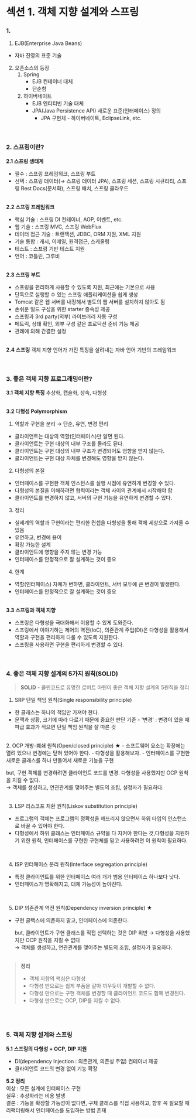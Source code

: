 # 섹션 1. 객체 지향 설계와 스프링

### 1. 
1. EJB(Enterprise Java Beans)   
- 자바 진영의 표준 기술
2. 오픈소스의 등장
   1. Spring
      - EJB 컨테이너 대체
      - 단순함
   2. 하이버네이트
      - EJB 엔티티빈 기술 대체
      - JPA(Java Persistence API) 새로운 표준(인터페이스) 정의
        - JPA 구현체 - 하이버네이트, EclipseLink, etc.
<br><br><br>

### 2. 스프링이란?
**2.1 스프링 생태계**   
- 필수 : 스프링 프레임워크, 스프링 부트
- 선택 : 스프링 데이터(→ 스프링 데이터 JPA), 스프링 세션, 스프링 시큐리티, 스프링 Rest Docs(문서화), 스프링 배치, 스프링 클라우드
<br><br>

**2.2 스프링 프레임워크**   
- 핵심 기술 : 스프링 DI 컨테이너, AOP, 이벤트, etc.
- 웹 기술 : 스프링 MVC, 스프링 WebFlux
- 데이터 접근 기술 : 트랜잭션, JDBC, ORM 지원, XML 지원
- 기술 통합 : 캐시, 이메일, 원격접근, 스케줄링
- 테스트 : 스프링 기반 테스트 지원
- 언어 : 코틀린, 그루비
<br><br>

**2.3 스프링 부트**   
- 스프링을 편리하게 사용할 수 있도록 지원, 최근에는 기본으로 사용
- 단독으로 실행할 수 있는 스프링 애플리케이션을 쉽게 생성
- Tomcat 같은 웹 서버를 내장해서 별도의 웹 서버를 설치하지 않아도 됨
- 손쉬운 빌드 구성을 위한 starter 종속성 제공
- 스프링과 3rd party(외부) 라이브러리 자동 구성
- 메트릭, 상태 확인, 외부 구성 같은 프로덕션 준비 기능 제공
- 관례에 의해 간결한 설정
<br><br>

**2.4 스프링** 객체 지향 언어가 가진 특징을 살려내는 자바 언어 기반의 프레임워크
<br><br><br>

### 3. 좋은 객체 지향 프로그래밍이란?
**3.1 객체 지향 특징** 추상화, 캡슐화, 상속, 다형성   
<br>

**3.2 다형성 Polymorphism**   
1. 역할과 구현을 분리 → 단순, 유연, 변경 편리
- 클라이언트는 대상의 역할(인터페이스)만 알면 된다.
- 클라이언트는 구현 대상의 내부 구조를 몰라도 된다.
- 클라이언트는 구현 대상의 내부 구조가 변경되어도 영향을 받지 않는다.
- 클라이언트는 구현 대상 자체를 변경해도 영향을 받지 않는다.

2. 다형성의 본질
- 인터페이스를 구현한 객체 인스턴스를 실행 시점에 유연하게 변경할 수 있다.
- 다형성의 본질을 이해하려면 협력이라는 객체 사이의 관계에서 시작해야 함
- 클라이언트를 변경하지 않고, 서버의 구현 기능을 유연하게 변경할 수 있다.

3. 정리
- 실세계의 역할과 구현이라는 편리한 컨셉을 다형성을 통해 객체 세상으로 가져올 수 있음
- 유연하고, 변경에 용이
- 확장 가능한 설계
- 클라이언트에 영향을 주지 않는 변경 가능
- 인터페이스를 안정적으로 잘 설계하는 것이 중요

4. 한계
- 역할(인터페이스) 자체가 변하면, 클라이언트, 서버 모두에 큰 변경이 발생한다.
- 인터페이스를 안정적으로 잘 설계하는 것이 중요
<br><br>

**3.3 스프링과 객체 지향**
- 스프링은 다형성을 극대화해서 이용할 수 있게 도와준다.
- 스프링에서 이야기하는 제어의 역전(IoC), 의존관계 주입(DI)은 다형성을 활용해서 역할과 구현을 편리하게 다룰 수 있도록 지원한다.
- 스프링을 사용하면 구현을 편리하게 변경할 수 있다.
<br><br><br>

### 4. 좋은 객체 지향 설계의 5가지 원칙(SOLID)
> **SOLID** - 클린코드로 유명한 로버트 마틴이 좋은 객체 지향 설계의 5원칙을 정리

1. SRP 단일 책임 원칙(Single responsibility principle)
- 한 클래스는 하나의 책임만 가져야 한다.
- 문맥과 상황, 크기에 따라 다르기 때문에 중요한 판단 기준 - '변경' : 변경이 있을 때 파급 효과가 적으면 단일 책임 원칙을 잘 따른 것
<br>
2. OCP 개방-폐쇄 원칙(Open/closed principle) ★   
- 소프트웨어 요소는 확장에는 열려 있으나 변경에는 닫혀 있어야 한다.   
- 다형성을 활용해보자.   
- 인터페이스를 구현한 새로운 클래스를 하나 만들어서 새로운 기능을 구현   

   but, 구현 객체를 변경하려면 클라이언트 코드를 변경. 다형성을 사용했지만 OCP 원칙을 지킬 수 없다.   
   → 객체를 생성하고, 연관관계를 맺어주는 별도의 조립, 설정자가 필요하다.
<br><br>

3. LSP 리스코프 치환 원칙(Liskov substitution principle)
- 프로그램의 객체는 프로그램의 정확성을 깨뜨리지 않으면서 하위 타입의 인스턴스로 바꿀 수 있어야 한다.
- 다형성에서 하위 클래스는 인터페이스 규약을 다 지커야 한다는 것,다형성을 지원하기 위한 원칙, 인터페이스를 구현한 구현체를 믿고 사용하려면 이 원칙이 필요하다.
<br>

4. ISP 인터페이스 분리 원칙(Interface segregation principle)
- 특정 클라이언트를 위한 인터페이스 여러 개가 범용 인터페이스 하나보다 낫다.
- 인터페이스가 명확해지고, 대체 가능성이 높아진다.
<br>

5. DIP 의존관계 역전 원칙(Dependency inversion principle) ★
- 구현 클랙스에 의존하지 말고, 인터페이스에 의존한다.

   but, 클라이언트가 구현 클래스를 직접 선택하는 것은 DIP 위반
   → 다형성을 사용했지만 OCP 원칙을 지킬 수 없다   
   → 객체를 생성하고, 연관관계를 맺어주는 별도의 조립, 설정자가 필요하다.
<br><br>

> **정리**
> - 객체 지향의 핵심은 다형성
> - 다형성 만으로는 쉽게 부품을 갈아 끼우듯이 개발할 수 없다.
> - 다형성 만으로는 구현 객체를 변경할 때 클라이언트 코드도 함께 변경된다.
> - 다형성 만으로는 OCP, DIP를 지킬 수 없다.

<br><br>

### 5. 객체 지향 설계와 스프링
**5.1 스프링의 다형성 + OCP, DIP 지원**
- DI(dependency Injection : 의존관계, 의존성 주입) 컨테이너 제공
- 클라이언트 코드의 변경 없이 기능 확장

**5.2 정리**   
이상 : 모든 설계에 인터페이스 구현   
실무 : 추상화라는 비용 발생   
결론 : 기능을 확장할 가능성이 없다면, 구체 클래스를 직접 사용하고, 향후 꼭 필요할 때 리팩터링해서 인터페이스를 도입하는 방법 존재